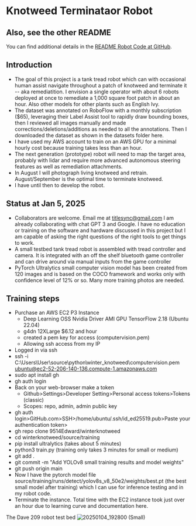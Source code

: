 # Knotweed Terminataor Robot
## Also, see the other README  
You can find additional details in the [README Robot Code at GitHub](https://github.com/9514Edward/winterknotweed/tree/main/robot-source#startup-files).  

## Introduction
  - The goal of this project is a tank tread robot which can with occasional human assist navigate throughout a patch of knotweed and terminate it -- aka remediatition.  I envision a single operator with about 6 robots deployed at once to remediate a 1,000 square foot patch in about an hour.  Also other models for other plants such as English Ivy.
  - The dataset was annotated on RoboFlow with a monthly subscription ($65), leveraging their Label Assist tool to rapidly draw bounding boxes, then I reviewed all images manually and made corrections/deletions/additions as needed to all the annotations.  Then I downloaded the dataset as shown in the datasets folder here.
  - I have used my AWS account to train on an AWS GPU for a minimal hourly cost because training takes less than an hour.
  - The next generation (prototype) robot will need to map the target area, probably with lidar and require more advanced autonomous steering features as well as remediation attachments.
  - In August I will photograph living knotweed and retrain. August/September is the optimal time to terminate knotweed.
  - I have until then to develop the robot.

## Status at Jan 5, 2025
  - Collaborators are welcome.  Email me at titlesync@gmail.com  I am already collaborating with chat GPT 3 and Google.  I have no education or training on the software and hardware discussed in this project but I am capable of asking the right questions of the right tools to get things to work.
  - A small testbed tank tread robot is assembled with tread controller and camera.  It is integrated with an off the shelf bluetooth game controller and can drive around via manual inputs from the game controller
  - PyTorch Ultralytics small computer vision model has been created from 120 images and is based on the COCO framework and works only with confidence level of 12% or so.  Many more training photos are needed.
    
## Training steps
  - Purchase an AWS EC2 P3 Instance
     - Deep Learning OSS Nvidia Driver AMI GPU TensorFlow 2.18 (Ubuntu 22.04)
     - g4dn 12XLarge $6.12 and hour
     - created a pem key for access (computervision.pem)
     - Allowing ssh access from my IP
  - Logged in via ssh
  - ssh -i C:\Users\User\source\python\winter_knotweed\computervision.pem ubuntu@ec2-52-206-140-136.compute-1.amazonaws.com
  - sudo apt install gh
  - gh auth login
  - Back on your web-browser make a token
    - Github>Settings>Developer Setting>Personal access tokens>Tokens (classic)
    - Scopes:  repo, admin, admin public key
  - gh auth login>GitHub.com>SSH>/home/ubuntu/.ssh/id_ed25519.pub>Paste your authentication token>
  - gh repo clone 9514Edward/winterknotweed
  - cd winterknotweed/source/training
  - pip install ultralytics (takes about 5 minutes)
  - python3 train.py (training only takes 3 minutes for small or medium)
  - git add .
  - git commit -m "Add YOLOv8 small training results and model weights"
  - git push origin main
  - Now I have the pytorch model file source/training/runs/detect/yolov8s_v8_50e2/weights/best.pt (the best small model after training) which I can use for inference testing and in my robot code.
  - Terminate the instance.  Total time with the EC2 instance took just over an hour due to learning curve and documentation here.

The Dave 209 robot test bed
 ![20250104_192800 (Small)](https://github.com/user-attachments/assets/59fe39b7-ece7-4dbe-a2ac-2eb8297dff12)
 


